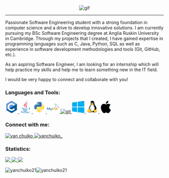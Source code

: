 <div align="center">
  <img src="https://github.com/yanchuiko21/yanchuiko21/assets/115407436/d058cd31-85ee-404c-ad4f-61ee4320fa1b" alt="gif" />
</div>

---
<p align="left">
  Passionate Software Engineering student with a strong foundation in computer science and a drive to develop innovative solutions. I am currently pursuing my BSc Software Engineering degree at Anglia Ruskin University in Cambridge. Through my projects that I created, I have gained expertise in programming languages such as C, Java, Python, SQL as well as experience in software development methodologies and tools (Git, GitHub, etc.).
</p>

<p align="left">
  As an aspiring Software Engineer, I am looking for an internship which will help practice my skills and help me to learn something new in the IT field.
</p>

<p align="left">
  I would be very happy to connect and collaborate with you!
</p>

<h3 align="left">Languages and Tools:</h3>
<p align="left">
  <a href="https://www.cprogramming.com/" target="_blank" rel="noreferrer">
    <img src="https://raw.githubusercontent.com/devicons/devicon/master/icons/c/c-original.svg" alt="c" width="40" height="40" />
  </a>
  <a href="https://www.java.com" target="_blank" rel="noreferrer">
    <img src="https://raw.githubusercontent.com/devicons/devicon/master/icons/java/java-original.svg" alt="java" width="40" height="40" />
  </a>
  <a href="https://www.python.org" target="_blank" rel="noreferrer">
    <img src="https://raw.githubusercontent.com/devicons/devicon/master/icons/python/python-original.svg" alt="python" width="40" height="40" />
  </a>
  <a href="https://www.mysql.com/" target="_blank" rel="noreferrer">
    <img src="https://raw.githubusercontent.com/devicons/devicon/master/icons/mysql/mysql-original-wordmark.svg" alt="mysql" width="40" height="40" />
  </a>
  <a href="https://git-scm.com/" target="_blank" rel="noreferrer">
    <img src="https://www.vectorlogo.zone/logos/git-scm/git-scm-icon.svg" alt="git" width="40" height="40" />
  </a>
  <a href="https://www.microsoft.com/en-us/windows/" target="_blank" rel="noreferrer">
  <img src="https://raw.githubusercontent.com/devicons/devicon/master/icons/windows8/windows8-original.svg" alt="windows" width="40" height="40" />
  </a>
  <a href="https://www.linux.org/" target="_blank" rel="noreferrer">
    <img src="https://raw.githubusercontent.com/devicons/devicon/master/icons/linux/linux-original.svg" alt="linux" width="40" height="40" />
  </a>
  <a href="https://www.apple.com/macos" target="_blank" rel="noreferrer">
  <img src="https://raw.githubusercontent.com/devicons/devicon/master/icons/apple/apple-original.svg" alt="macOS" width="40" height="40" />
  </a>
</p>

<h3>Connect with me:</h3>
<p>
  <a href="https://www.linkedin.com/in/yan-chuiko-436786255/" target="_blank">
    <img src="https://raw.githubusercontent.com/rahuldkjain/github-profile-readme-generator/master/src/images/icons/Social/linked-in-alt.svg" alt="yan chuiko" height="30" width="40" />
  </a>
  <a href="https://instagram.com/yanchuiko_" target="_blank">
    <img src="https://raw.githubusercontent.com/rahuldkjain/github-profile-readme-generator/master/src/images/icons/Social/instagram.svg" alt="yanchuiko_" height="30" width="40" />
  </a>
</p>

<h3 align="left">Statistics:</h3>
<p align="left">
  <a href="https://github.com/yanchuiko21">
    <img src="http://github-profile-summary-cards.vercel.app/api/cards/profile-details?username=yanchuiko21&theme=github_dark" />
  </a>
  <a href="https://github.com/yanchuiko21">
    <img src="https://github-readme-streak-stats.herokuapp.com/?user=yanchuiko21&hide_border=true&card_width=338&theme=github_dark" />
  </a>
  <a href="https://github.com/yanchuiko21">
    <img src="http://github-profile-summary-cards.vercel.app/api/cards/stats?username=yanchuiko21&theme=github_dark" />
  </a>
</p>

<p align="center">
  <img align="left" src="https://github-readme-stats.vercel.app/api/top-langs?username=yanchuiko21&show_icons=true&locale=en&layout=compact&theme=dark" alt="yanchuiko21" />
</p>

<p align="center">
  <img align="left" src="https://github-readme-stats.vercel.app/api?username=yanchuiko21&show_icons=true&locale=en&theme=dark" alt="yanchuiko21" />
</p>
